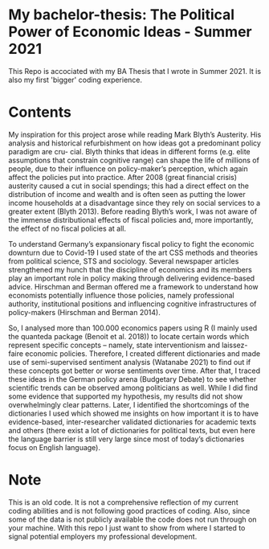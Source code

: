 # My bachelor-thesis: The Political Power of Economic Ideas - Summer 2021

This Repo is accociated with my BA Thesis that I wrote in Summer 2021. It is also my first 'bigger' coding experience.

# Contents

My inspiration for this project arose while reading Mark Blyth’s
Austerity. His analysis and historical refurbishment on how ideas got a predominant policy paradigm are cru-
cial. Blyth thinks that ideas in different forms (e.g. elite assumptions that constrain cognitive range) can shape
the life of millions of people, due to their influence on policy-maker’s perception, which again affect the policies
put into practice. After 2008 (great financial crisis) austerity caused a cut in social spendings; this had a direct
effect on the distribution of income and wealth and is often seen as putting the lower income households at a
disadvantage since they rely on social services to a greater extent (Blyth 2013). Before reading Blyth’s work,
I was not aware of the immense distributional effects of fiscal policies and, more importantly, the effect of
no fiscal policies at all. 

To understand Germany’s expansionary fiscal policy to fight the economic downturn
due to Covid-19 I used state of the art CSS methods and theories from political science, STS and sociology.
Several newspaper articles strengthened my hunch that the discipline of economics and its members play an
important role in policy making through delivering evidence-based advice. Hirschman and Berman offered me
a framework to understand how economists potentially influence those policies, namely professional authority,
institutional positions and influencing cognitive infrastructures of policy-makers (Hirschman and Berman 2014).

So, I analysed more than 100.000 economics papers using R (I mainly used the quanteda package (Benoit et al.
2018)) to locate certain words which represent specific concepts – namely, state interventionism and laissez-faire
economic policies. Therefore, I created different dictionaries and made use of semi-supervised sentiment analysis
(Watanabe 2021) to find out if these concepts got better or worse sentiments over time. After that, I traced 
these ideas in the German policy arena (Budgetary Debate) to see whether scientific trends can be observed
among politicians as well. While I did find some evidence that supported my hypothesis, my results did not
show overwhelmingly clear patterns. Later, I identified the shortcomings of the dictionaries I used which showed
me insights on how important it is to have evidence-based, inter-researcher validated dictionaries for academic
texts and others (there exist a lot of dictionaries for political texts, but even here the language barrier is still
very large since most of today’s dictionaries focus on English language).

# Note
This is an old code. It is not a comprehensive reflection of my current coding abilities and is not following good practices of coding. Also, since some of the data is not publicly available the code does not run through on your machine. With this repo I just want to show from where I started to signal potential employers my professional development.

